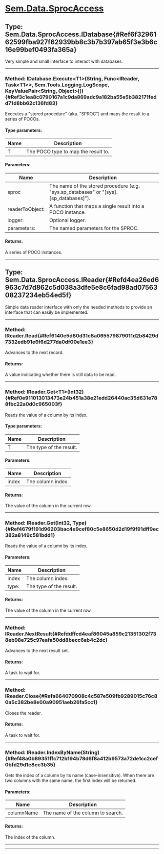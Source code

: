 # [Sem.Data.SprocAccess](#Sem.Data.SprocAccess)

## Type: Sem.Data.SprocAccess.IDatabase{#Ref6f3296162599fba927f62939bb8c3b7b397ab65f3e3b6c16e99bef0493fa365a}

 Very simple and small interface to interact with databases. 



---
### Method: IDatabase.Execute\<T1>(String, Func\<IReader, Task\<T1>>, Sem.Tools.Logging.LogScope, KeyValuePair\<String, Object>[]){#Ref3c1ea8c0790167a1c9da869adc9a182ba55e5b382171fedd71d8bb62c136fd83}

 Executes a "stored procedure" (aka. "SPROC") and maps the result to a series of POCOs. 

#### Type parameters:
|Name | Description |
|-----|------|
|T|The POCO type to map the result to.|
#### Parameters:
|Name | Description |
|-----|------|
|sproc|The name of the stored procedure (e.g. "sys.sp_databases" or "[sys].[sp_databases]").|
|readerToObject: |A function that maps a single result into a POCO instance.|
|logger: |Optional logger.|
|parameters: |The named parameters for the SPROC.|

#### Returns:
A series of POCO instances.



---
## Type: Sem.Data.SprocAccess.IReader{#Refd4ea26ed6963c7d7d862c5d038a3dfe5e8c6fad98ad0756308237234eb54ed5f}

 Simple data reader interface with only the needed methods to provide an interface that can easily be implemented. 



---
### Method: IReader.Read{#Ref6140e5d80d31c8a065579879011d2b8429d7332edb91e6f6d277da0df00e1ee3}

 Advances to the next record. 


#### Returns:
A value indicating whether there is still data to be read.



---
### Method: IReader.Get\<T1>(Int32){#Ref0e911013013473e24b451a38e21edd26440ac35d631e788fbc22a0d0c965003f}

 Reads the value of a column by its index. 

#### Type parameters:
|Name | Description |
|-----|------|
|T|The type of the result.|
#### Parameters:
|Name | Description |
|-----|------|
|index|The column index.|

#### Returns:
The value of the column in the current row.



---
### Method: IReader.Get(Int32, Type){#Ref4679f191d96203bac4e9cef80c5e8650d2d19f9f91dff9ec382a8149c581bdd1}

 Reads the value of a column by its index. 

#### Parameters:
|Name | Description |
|-----|------|
|index|The column index.|
|type: |The type of the result.|

#### Returns:
The value of the column in the current row.



---
### Method: IReader.NextResult{#Refddffcd4eaf86045a859c21351302f738eb98e725c97eafa50dd8becc6ab4c2dc}

 Advances to the next result set. 


#### Returns:
A task to wait for.



---
### Method: IReader.Close{#Refa664070908c4c587e509fb9289015c76c80a5c382be8e00a90951aeb26fa5cc1}

 Closes the reader. 


#### Returns:
A task to wait for.



---
### Method: IReader.IndexByName(String){#Ref48a0b89351ffc712b194b78d6f8a412b9573a72de1cc2cef0bfd29d1e8ec3b35}

 Gets the index of a column by its name (case-insensitive). When there are two columns with the same name, the first index will be returned. 

#### Parameters:
|Name | Description |
|-----|------|
|columnName|The name of the column to search.|

#### Returns:
The index of the column.



---


---
